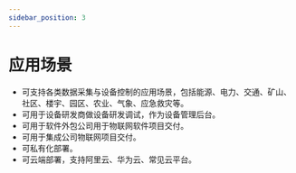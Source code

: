 ```yaml
---
sidebar_position: 3
---
```


# 应用场景
- 可支持各类数据采集与设备控制的应用场景，包括能源、电力、交通、矿山、社区、楼宇、园区、农业、气象、应急救灾等。
- 可用于设备研发商做设备研发调试，作为设备管理后台。
- 可用于软件外包公司用于物联网软件项目交付。
- 可用于集成公司物联网项目交付。
- 可私有化部署。
- 可云端部署，支持阿里云、华为云、常见云平台。
